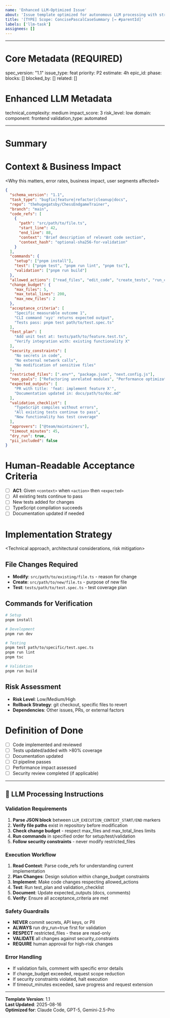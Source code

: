 ```yaml
---
name: 'Enhanced LLM-Optimized Issue'
about: 'Issue template optimized for autonomous LLM processing with structured metadata'
title: '[TYPE] Scope: ConcisePascalCaseSummary [→ #parentId]'
labels: ['llm-task']
assignees: []
---
```


---

# Core Metadata (REQUIRED)

spec_version: "1.1"
issue_type: feat
priority: P2
estimate: 4h
epic_id:
phase:
blocks: []
blocked_by: []
related: []

# Enhanced LLM Metadata

technical_complexity: medium
impact_score: 3
risk_level: low
domain:
component: frontend
validation_type: automated

---

# Summary

<One-sentence statement of the problem or goal>

# Context & Business Impact

<Why this matters, error rates, business impact, user segments affected>

<!-- LLM_EXECUTION_CONTEXT_START -->

```json
{
  "schema_version": "1.1",
  "task_type": "bugfix|feature|refactor|cleanup|docs",
  "repo": "thehugegatsby/ChessEndgameTrainer",
  "branch": "main",
  "code_refs": [
    {
      "path": "src/path/to/file.ts",
      "start_line": 42,
      "end_line": 88,
      "context": "Brief description of relevant code section",
      "context_hash": "optional-sha256-for-validation"
    }
  ],
  "commands": {
    "setup": ["pnpm install"],
    "test": ["pnpm test", "pnpm run lint", "pnpm tsc"],
    "validation": ["pnpm run build"]
  },
  "allowed_actions": ["read_files", "edit_code", "create_tests", "run_commands", "create_files"],
  "change_budget": {
    "max_files": 5,
    "max_total_lines": 200,
    "max_new_files": 2
  },
  "acceptance_criteria": [
    "Specific measurable outcome 1",
    "CLI command 'xyz' returns expected output",
    "Tests pass: pnpm test path/to/test.spec.ts"
  ],
  "test_plan": [
    "Add unit test at: tests/path/to/feature.test.ts",
    "Verify integration with: existing functionality X"
  ],
  "security_constraints": [
    "No secrets in code",
    "No external network calls",
    "No modification of sensitive files"
  ],
  "restricted_files": [".env*", "package.json", "next.config.js"],
  "non_goals": ["Refactoring unrelated modules", "Performance optimizations outside scope"],
  "expected_outputs": [
    "PR with title: 'feat: implement feature X'",
    "Documentation updated in: docs/path/to/doc.md"
  ],
  "validation_checklist": [
    "TypeScript compiles without errors",
    "All existing tests continue to pass",
    "New functionality has test coverage"
  ],
  "approvers": ["@team/maintainers"],
  "timeout_minutes": 45,
  "dry_run": true,
  "pii_included": false
}
```

<!-- LLM_EXECUTION_CONTEXT_END -->

# Human-Readable Acceptance Criteria

- [ ] **AC1**: Given `<context>` when `<action>` then `<expected>`
- [ ] All existing tests continue to pass
- [ ] New tests added for changes
- [ ] TypeScript compilation succeeds
- [ ] Documentation updated if needed

# Implementation Strategy

<Technical approach, architectural considerations, risk mitigation>

## File Changes Required

- **Modify**: `src/path/to/existing/file.ts` - reason for change
- **Create**: `src/path/to/new/file.ts` - purpose of new file
- **Test**: `tests/path/to/test.spec.ts` - test coverage plan

## Commands for Verification

```bash
# Setup
pnpm install

# Development
pnpm run dev

# Testing
pnpm test path/to/specific/test.spec.ts
pnpm run lint
pnpm tsc

# Validation
pnpm run build
```

## Risk Assessment

- **Risk Level**: Low/Medium/High
- **Rollback Strategy**: git checkout, specific files to revert
- **Dependencies**: Other issues, PRs, or external factors

# Definition of Done

- [ ] Code implemented and reviewed
- [ ] Tests updated/added with >80% coverage
- [ ] Documentation updated
- [ ] CI pipeline passes
- [ ] Performance impact assessed
- [ ] Security review completed (if applicable)

---

## 🤖 LLM Processing Instructions

### Validation Requirements

1. **Parse JSON block** between `LLM_EXECUTION_CONTEXT_START/END` markers
2. **Verify file paths** exist in repository before modification
3. **Check change budget** - respect max_files and max_total_lines limits
4. **Run commands** in specified order for setup/test/validation
5. **Follow security constraints** - never modify restricted_files

### Execution Workflow

1. **Read Context**: Parse code_refs for understanding current implementation
2. **Plan Changes**: Design solution within change_budget constraints
3. **Implement**: Make code changes respecting allowed_actions
4. **Test**: Run test_plan and validation_checklist
5. **Document**: Update expected_outputs (docs, comments)
6. **Verify**: Ensure all acceptance_criteria are met

### Safety Guardrails

- **NEVER** commit secrets, API keys, or PII
- **ALWAYS** run dry_run=true first for validation
- **RESPECT** restricted_files - these are read-only
- **VALIDATE** all changes against security_constraints
- **REQUIRE** human approval for high-risk changes

### Error Handling

- If validation fails, comment with specific error details
- If change_budget exceeded, request scope reduction
- If security constraints violated, halt execution
- If timeout_minutes exceeded, save progress and request extension

---

**Template Version**: 1.1  
**Last Updated**: 2025-08-16  
**Optimized for**: Claude Code, GPT-5, Gemini-2.5-Pro
